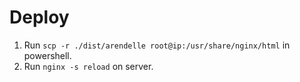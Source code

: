 # Deploy

1. Run `scp -r ./dist/arendelle root@ip:/usr/share/nginx/html` in powershell.
2. Run `nginx -s reload` on server.
